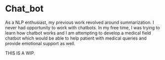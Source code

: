 # Chat_bot

As a NLP enthusiast, my previous work revolved around summarization. I never had opportunity to work with chatbots. In my free time, I was trying to learn how chatbot works and I am attempting to develop a medical field chatbot which would be able to help patient with medical queries and provide emotional support as well.

THIS IS A WIP. 
